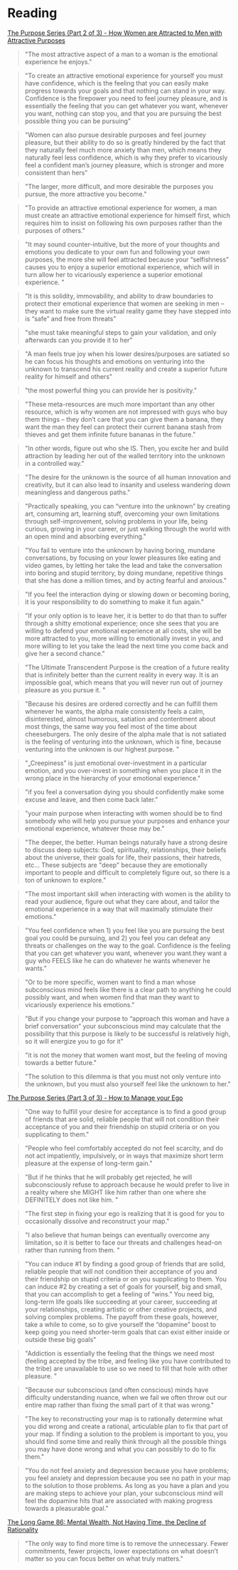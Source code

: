 # Reading

[The Purpose Series (Part 2 of 3) - How Women are Attracted to Men with Attractive Purposes](https://www.woujo.com/blog/2019/12/15/the-purpose-series-part-2-of-3-how-women-are-attracted-to-men-with-attractive-purposes)

> "The most attractive aspect of a man to a woman is the emotional experience he enjoys."

> "To create an attractive emotional experience for yourself you must have confidence, which is the feeling that you can easily make progress towards your goals and that nothing can stand in your way. Confidence is the firepower you need to feel journey pleasure, and is essentially the feeling that you can get whatever you want, whenever you want, nothing can stop you, and that you are pursuing the best possible thing you can be pursuing"

> "Women can also pursue desirable purposes and feel journey pleasure, but their ability to do so is greatly hindered by the fact that they naturally feel much more anxiety than men, which means they naturally feel less confidence, which is why they prefer to vicariously feel a confident man’s journey pleasure, which is stronger and more consistent than hers"

> "The larger, more difficult, and more desirable the purposes you pursue, the more attractive you become."

> "To provide an attractive emotional experience for women, a man must create an attractive emotional experience for himself first, which requires him to insist on following his own purposes rather than the purposes of others."

> "It may sound counter-intuitive, but the more of your thoughts and emotions you dedicate to your own fun and following your own purposes, the more she will feel attracted because your “selfishness” causes you to enjoy a superior emotional experience, which will in turn allow her to vicariously experience a superior emotional experience. "

> "It is this solidity, immovability, and ability to draw boundaries to protect their emotional experience that women are seeking in men – they want to make sure the virtual reality game they have stepped into is “safe” and free from threats"

> "she must take meaningful steps to gain your validation, and only afterwards can you provide it to her"

> "A man feels true joy when his lower desires/purposes are satiated so he can focus his thoughts and emotions on venturing into the unknown to transcend his current reality and create a superior future reality for himself and others"

> "the most powerful thing you can provide her is positivity."

> "These meta-resources are much more important than any other resource, which is why women are not impressed with guys who buy them things – they don’t care that you can give them a banana, they want the man they feel can protect their current banana stash from thieves and get them infinite future bananas in the future."

> "In other words, figure out who she IS. Then, you excite her and build attraction by leading her out of the walled territory into the unknown in a controlled way."

> "The desire for the unknown is the source of all human innovation and creativity, but it can also lead to insanity and useless wandering down meaningless and dangerous paths."

> "Practically speaking, you can “venture into the unknown” by creating art, consuming art, learning stuff, overcoming your own limitations through self-improvement, solving problems in your life, being curious, growing in your career, or just walking through the world with an open mind and absorbing everything."

> "You fail to venture into the unknown by having boring, mundane conversations, by focusing on your lower pleasures like eating and video games, by letting her take the lead and take the conversation into boring and stupid territory, by doing mundane, repetitive things that she has done a million times, and by acting fearful and anxious."

> "If you feel the interaction dying or slowing down or becoming boring, it is your responsibility to do something to make it fun again."

> "If your only option is to leave her, it is better to do that than to suffer through a shitty emotional experience; once she sees that you are willing to defend your emotional experience at all costs, she will be more attracted to you, more willing to emotionally invest in you, and more willing to let you take the lead the next time you come back and give her a second chance."

> "The Ultimate Transcendent Purpose is the creation of a future reality that is infinitely better than the current reality in every way. It is an impossible goal, which means that you will never run out of journey pleasure as you pursue it.  "

> "Because his desires are ordered correctly and he can fulfill them whenever he wants, the alpha male consistently feels a calm, disinterested, almost humorous, satiation and contentment about most things, the same way you feel most of the time about cheeseburgers. The only desire of the alpha male that is not satiated is the feeling of venturing into the unknown, which is fine, because venturing into the unknown is our highest purpose. "

> "„Creepiness” is just emotional over-investment in a particular emotion, and you over-invest in something when you place it in the wrong place in the hierarchy of your emotional experience."

> "if you feel a conversation dying you should confidently make some excuse and leave, and then come back later."

> "your main purpose when interacting with women should be to find somebody who will help you pursue your purposes and enhance your emotional experience, whatever those may be."

> "The deeper, the better. Human beings naturally have a strong desire to discuss deep subjects: God, spirituality, relationships, their beliefs about the universe, their goals for life, their passions, their hatreds, etc... These subjects are "deep" because they are emotionally important to people and difficult to completely figure out, so there is a ton of unknown to explore."

> "The most important skill when interacting with women is the ability to read your audience, figure out what they care about, and tailor the emotional experience in a way that will maximally stimulate their emotions."

> "You feel confidence when 1) you feel like you are pursuing the best goal you could be pursuing, and 2) you feel you can defeat any threats or challenges on the way to the goal. Confidence is the feeling that you can get whatever you want, whenever you want.they want a guy who FEELS like he can do whatever he wants whenever he wants."

> "Or to be more specific, women want to find a man whose subconscious mind feels like there is a clear path to anything he could possibly want, and when women find that man they want to vicariously experience his emotions."

> "But if you change your purpose to “approach this woman and have a brief conversation” your subconscious mind may calculate that the possibility that this purpose is likely to be successful is relatively high, so it will energize you to go for it"

> "it is not the money that women want most, but the feeling of moving towards a better future."

> "The solution to this dilemma is that you must not only venture into the unknown, but you must also yourself feel like the unknown to her."

[The Purpose Series (Part 3 of 3) - How to Manage your Ego](https://www.woujo.com/blog/2019/12/25/the-purpose-series-part-3-of-3-how-to-manage-your-ego)

> "One way to fulfill your desire for acceptance is to find a good group of friends that are solid, reliable people that will not condition their acceptance of you and their friendship on stupid criteria or on you supplicating to them."

> "People who feel comfortably accepted do not feel scarcity, and do not act impatiently, impulsively, or in ways that maximize short term pleasure at the expense of long-term gain."

> "But if he thinks that he will probably get rejected, he will subconsciously refuse to approach because he would prefer to live in a reality where she MIGHT like him rather than one where she DEFINITELY does not like him. "

> "The first step in fixing your ego is realizing that it is good for you to occasionally dissolve and reconstruct your map."

> "I also believe that human beings can eventually overcome any limitation, so it is better to face our threats and challenges head-on rather than running from them. "

> "You can induce #1 by finding a good group of friends that are solid, reliable people that will not condition their acceptance of you and their friendship on stupid criteria or on you supplicating to them. You can induce #2 by creating a set of goals for yourself, big and small, that you can accomplish to get a feeling of “wins.” You need big, long-term life goals like succeeding at your career, succeeding at your relationships, creating artistic or other creative projects, and solving complex problems. The payoff from these goals, however, take a while to come, so to give yourself the “dopamine” boost to keep going you need shorter-term goals that can exist either inside or outside these big goals"

> "Addiction is essentially the feeling that the things we need most (feeling accepted by the tribe, and feeling like you have contributed to the tribe) are unavailable to use so we need to fill that hole with other pleasure. "

> "Because our subconscious (and often conscious) minds have difficulty understanding nuance, when we fail we often throw out our entire map rather than fixing the small part of it that was wrong."

> "The key to reconstructing your map is to rationally determine what you did wrong and create a rational, articulable plan to fix that part of your map. If finding a solution to the problem is important to you, you should find some time and really think through all the possible things you may have done wrong and what you can possibly to do to fix them."

> "You do not feel anxiety and depression because you have problems; you feel anxiety and depression because you see no path in your map to the solution to those problems. As long as you have a plan and you are making steps to achieve your plan, your subconscious mind will feel the dopamine hits that are associated with making progress towards a pleasurable goal."

[The Long Game 86: Mental Wealth, Not Having Time, the Decline of Rationality](https://thelonggame.xyz/p/the-long-game-86-mental-wealth-not)

> "The only way to find more time is to remove the unnecessary. Fewer commitments, fewer projects, lower expectations on what doesn’t matter so you can focus better on what truly matters."